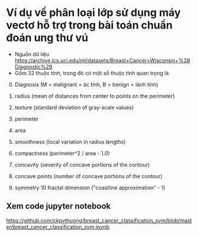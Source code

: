 # Ví dụ về phân loại lớp sử dụng máy vectơ hỗ trợ trong bài toán chuẩn đoán ung thư vú
- Nguồn dữ liệu https://archive.ics.uci.edu/ml/datasets/Breast+Cancer+Wisconsin+%28Diagnostic%29
- Gồm 32 thuộc tính, trong đó có một số thuộc tính quan trọng là

0. Diagnosis (M = malignant = ác tính, B = benign = lành tính)

1. radius (mean of distances from center to points on the perimeter)
2. texture (standard deviation of gray-scale values)
3. perimeter
4. area
5. smoothness (local variation in radius lengths)
6. compactness (perimeter^2 / area - 1.0)
7. concavity (severity of concave portions of the contour)
8. concave points (number of concave portions of the contour) 
9. symmetry
10 fractal dimension ("coastline approximation" - 1)

## Xem code jupyter notebook
https://github.com/ckpvthuong/breast_cancer_classification_svm/blob/master/breast_cancer_classification_svm.ipynb
